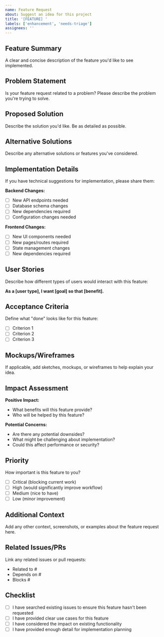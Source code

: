 ```yaml
---
name: Feature Request
about: Suggest an idea for this project
title: '[FEATURE] '
labels: ['enhancement', 'needs-triage']
assignees: ''
---
```


## Feature Summary

A clear and concise description of the feature you'd like to see implemented.

## Problem Statement

Is your feature request related to a problem? Please describe the problem you're trying to solve.

## Proposed Solution

Describe the solution you'd like. Be as detailed as possible.

## Alternative Solutions

Describe any alternative solutions or features you've considered.

## Implementation Details

If you have technical suggestions for implementation, please share them:

**Backend Changes:**
- [ ] New API endpoints needed
- [ ] Database schema changes
- [ ] New dependencies required
- [ ] Configuration changes needed

**Frontend Changes:**
- [ ] New UI components needed
- [ ] New pages/routes required
- [ ] State management changes
- [ ] New dependencies required

## User Stories

Describe how different types of users would interact with this feature:

**As a [user type], I want [goal] so that [benefit].**

## Acceptance Criteria

Define what "done" looks like for this feature:

- [ ] Criterion 1
- [ ] Criterion 2
- [ ] Criterion 3

## Mockups/Wireframes

If applicable, add sketches, mockups, or wireframes to help explain your idea.

## Impact Assessment

**Positive Impact:**
- What benefits will this feature provide?
- Who will be helped by this feature?

**Potential Concerns:**
- Are there any potential downsides?
- What might be challenging about implementation?
- Could this affect performance or security?

## Priority

How important is this feature to you?

- [ ] Critical (blocking current work)
- [ ] High (would significantly improve workflow)
- [ ] Medium (nice to have)
- [ ] Low (minor improvement)

## Additional Context

Add any other context, screenshots, or examples about the feature request here.

## Related Issues/PRs

Link any related issues or pull requests:
- Related to #
- Depends on #
- Blocks #

## Checklist

- [ ] I have searched existing issues to ensure this feature hasn't been requested
- [ ] I have provided clear use cases for this feature
- [ ] I have considered the impact on existing functionality
- [ ] I have provided enough detail for implementation planning